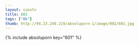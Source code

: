 ```yaml
--- 
layout: sieutv
title: 601
tags: ["0k"]
thumb: http://94.23.248.219/absoluporn-1/image/002/601.jpg
---
```

{% include absoluporn key="601" %} 
